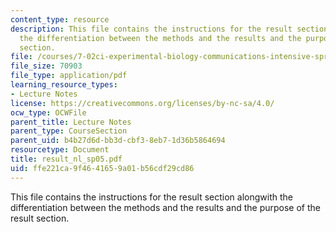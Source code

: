 ```yaml
---
content_type: resource
description: This file contains the instructions for the result section alongwith
  the differentiation between the methods and the results and the purpose of the result
  section.
file: /courses/7-02ci-experimental-biology-communications-intensive-spring-2005/ffe221ca9f4641659a01b56cdf29cd86_result_nl_sp05.pdf
file_size: 70903
file_type: application/pdf
learning_resource_types:
- Lecture Notes
license: https://creativecommons.org/licenses/by-nc-sa/4.0/
ocw_type: OCWFile
parent_title: Lecture Notes
parent_type: CourseSection
parent_uid: b4b27d6d-bb3d-cbf3-8eb7-1d36b5864694
resourcetype: Document
title: result_nl_sp05.pdf
uid: ffe221ca-9f46-4165-9a01-b56cdf29cd86
---
```

This file contains the instructions for the result section alongwith the differentiation between the methods and the results and the purpose of the result section.